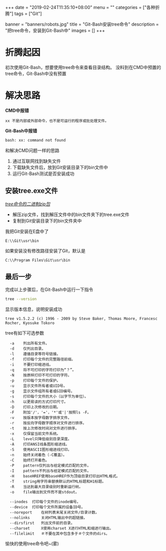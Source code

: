 +++
date = "2019-02-24T11:35:10+08:00"
menu = ""
categories = ["各种折腾"]
tags = ["Git"]

banner = "banners/robots.jpg"
title = "Git-Bash安装tree命令"
description = "把tree命令，安装到Git-Bash中"
images = []
+++

# 折腾起因
初次使用Git-Bash，想要使用tree命令来查看目录结构。
没料到在CMD中预置的tree命令，Git-Bash中没有预置

# 解决思路
**CMD中报错**
```
xx 不是内部或外部命令，也不是可运行的程序或批处理文件。
```

**Git-Bash中报错**
```bash
bash: xx: command not found
```
和解决CMD问题一样的思路

1. 通过互联网找到缺失文件
2. 下载缺失文件后，放到Git安装目录下的bin文件中
3. 运行Git-Bash测试是否安装成功

## 安装tree.exe文件
[*tree命令的二进制zip包*](https://jaist.dl.sourceforge.net/project/gnuwin32/tree/1.5.2.2/tree-1.5.2.2-bin.zip)

- 解压zip文件，找到解压文件中的bin文件夹下的tree.exe文件
- 复制到Git安装目录下的bin文件夹中

我把Git安装在E盘中了

```
E:\\Git\usr\bin
```

如果安装没有修改路径安装了Git，默认是

```
C:\\Program Files\Git\usr\bin
```

## 最后一步
完成以上步骤后，在Git-Bash中运行一下指令

```bash
tree --version
```

显示版本信息，说明安装成功

```
tree v1.5.2.2 (c) 1996 - 2009 by Steve Baker, Thomas Moore, Francesc Rocher, Kyosuke Tokoro
```

tree有如下可选参数

```
  -a 	列出所有文件。
  -d 	仅列出目录。
  -l 	遵循目录等符号链接。
  -f 	打印每个文件的完整路径前缀。
  -i 	不要打印缩进线。
  -q 	将不可打印的字符打印为“？”。
  -N 	按原样打印不可打印的字符。
  -p 	打印每个文件的保护。
  -u 	显示文件所有者或UID号。
  -g 	显示文件组所有者或GID编号。
  -s 	打印每个文件的大小（以字节为单位）。
  -h 	以更易读的方式打印尺寸。
  -D 	打印上次修改的日期。
  -F 	附加'/'，'='，'*'或'|'按照ls -F。
  -v 	按版本按字母数字排序文件。
  -r 	按反向字母数字顺序对文件进行排序。
  -t 	按上次修改时间对文件进行排序。
  -x 	仅保留当前文件系统。
  -L 	level只降低级别目录深度。
  -A 	打印ANSI线条图形缩进线。
  -S 	使用ASCII图形缩进线打印。
  -n 	始终关闭着色（-C覆盖）。
  -C 	始终打开着色。
  -P 	pattern仅列出与给定模式匹配的文件。
  -I 	pattern不列出与给定模式匹配的文件。
  -H 	baseHREF使用baseHREF作为顶级目录打印出HTML格式。
  -T 	string用字符串替换默认的HTML标题和H1标题。
  -R 	当达到最大目录级别时重新运行树。
  -o 	file输出到文件而不是stdout。

  --inodes 	打印每个文件的inode编号。
  --device 	打印每个文件所属的设备ID号。
  --noreport 	在树列表末尾关闭文件/目录计数。
  --nolinks 	关闭HTML输出中的超链接。
  --dirsfirst 	列出文件前的目录。
  --charset 	X使用charset X进行HTML和缩进行输出。
  --filelimit   ＃不要在其中包含多于＃个文件的dirs。
```
愉快的使用tree命令吧~(雾)